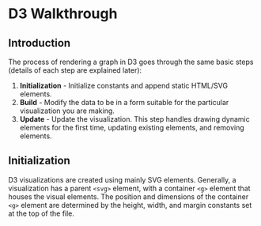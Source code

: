 # D3 Walkthrough
## Introduction
The process of rendering a graph in D3 goes through the same basic steps (details of each step are explained later):
1. **Initialization** - Initialize constants and append static HTML/SVG elements.
2. **Build** - Modify the data to be in a form suitable for the particular visualization you are making.
3. **Update** - Update the visualization. This step handles drawing dynamic elements for the first time, updating existing elements, and removing elements.



## Initialization

D3 visualizations are created using mainly SVG elements. Generally, a visualization has a parent `<svg>` element, with a container `<g>` element that houses the visual elements. The position and dimensions of the container `<g>` element are determined by the height, width, and margin constants set at the top of the file.